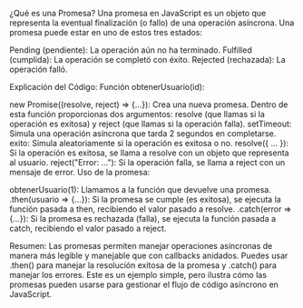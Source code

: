 ¿Qué es una Promesa?
Una promesa en JavaScript es un objeto que representa la eventual finalización (o fallo) de una operación asíncrona. Una promesa puede estar en uno de estos tres estados:

Pending (pendiente): La operación aún no ha terminado.
Fulfilled (cumplida): La operación se completó con éxito.
Rejected (rechazada): La operación falló.


Explicación del Código:
Función obtenerUsuario(id):

new Promise((resolve, reject) => {...}): Crea una nueva promesa. Dentro de esta función proporcionas dos argumentos: resolve (que llamas si la operación es exitosa) y reject (que llamas si la operación falla).
setTimeout: Simula una operación asíncrona que tarda 2 segundos en completarse.
exito: Simula aleatoriamente si la operación es exitosa o no.
resolve({ ... }): Si la operación es exitosa, se llama a resolve con un objeto que representa al usuario.
reject("Error: ..."): Si la operación falla, se llama a reject con un mensaje de error.
Uso de la promesa:

obtenerUsuario(1): Llamamos a la función que devuelve una promesa.
.then(usuario => {...}): Si la promesa se cumple (es exitosa), se ejecuta la función pasada a then, recibiendo el valor pasado a resolve.
.catch(error => {...}): Si la promesa es rechazada (falla), se ejecuta la función pasada a catch, recibiendo el valor pasado a reject.

Resumen:
Las promesas permiten manejar operaciones asíncronas de manera más legible y manejable que con callbacks anidados.
Puedes usar .then() para manejar la resolución exitosa de la promesa y .catch() para manejar los errores.
Este es un ejemplo simple, pero ilustra cómo las promesas pueden usarse para gestionar el flujo de código asíncrono en JavaScript.